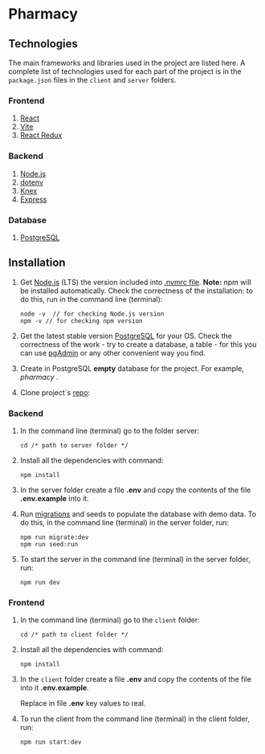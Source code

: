 # Pharmacy

## Technologies

The main frameworks and libraries used in the project are listed here. A complete list of technologies used for each part of the project is in the `package.json` files in the `client` and `server` folders.

### Frontend

1. [React](https://reactjs.org/docs/getting-started.html)
2. [Vite](https://vitejs.dev/)
3. [React Redux](https://redux.js.org/introduction/getting-started)

### Backend

1. [Node.js](https://nodejs.org/en/)
2. [dotenv](https://www.npmjs.com/package/dotenv)
3. [Knex](https://knexjs.org/)
4. [Express](https://expressjs.com/)

### Database

1. [PostgreSQL](https://www.postgresql.org/download/ 'PostgreSQL')

## Installation

1.  Get [Node.js](https://nodejs.org/en/ 'Node.js') (LTS) the version included into [.nvmrc file](./.nvmrc). **Note:** npm will be installed automatically. Check the correctness of the installation: to do this, run in the command line (terminal):

    ```
    node -v  // for checking Node.js version
    npm -v // for checking npm version
    ```

2.  Get the latest stable version [PostgreSQL](https://www.postgresql.org/download/ 'PostgreSQL') for your OS. Check the correctness of the work - try to create a database, a table - for this you can use [pgAdmin](https://www.pgadmin.org/ 'pgAdmin') or any other convenient way you find.

3.  Create in PostgreSQL **empty** database for the project. For example, _pharmacy_ .

4.  Clone project`s [repo](https://github.com/sergiy4/Pharmacy.git):

### Backend

1.  In the command line (terminal) go to the folder server:

    ```
    cd /* path to server folder */
    ```

2.  Install all the dependencies with command:

    ```
    npm install
    ```

3.  In the server folder create a file **.env** and copy the contents of the file **.env.example** into it.

4.  Run [migrations](https://knexjs.org/#Migrations) and seeds to populate the database with demo data. To do this, in the command line (terminal) in the server folder, run:

    ```
    npm run migrate:dev
    npm run seed:run
    ```

5.  To start the server in the command line (terminal) in the server folder, run:

    ```
    npm run dev
    ```

### Frontend

1.  In the command line (terminal) go to the `client` folder:

    ```
    cd /* path to client folder */
    ```

2.  Install all the dependencies with command:

    ```
    npm install
    ```

3.  In the `client` folder create a file **.env** and copy the contents of the file into it **.env.example**.

    Replace in file **.env** key values to real.

4.  To run the client from the command line (terminal) in the client folder, run:

    ```
    npm run start:dev
    ```
